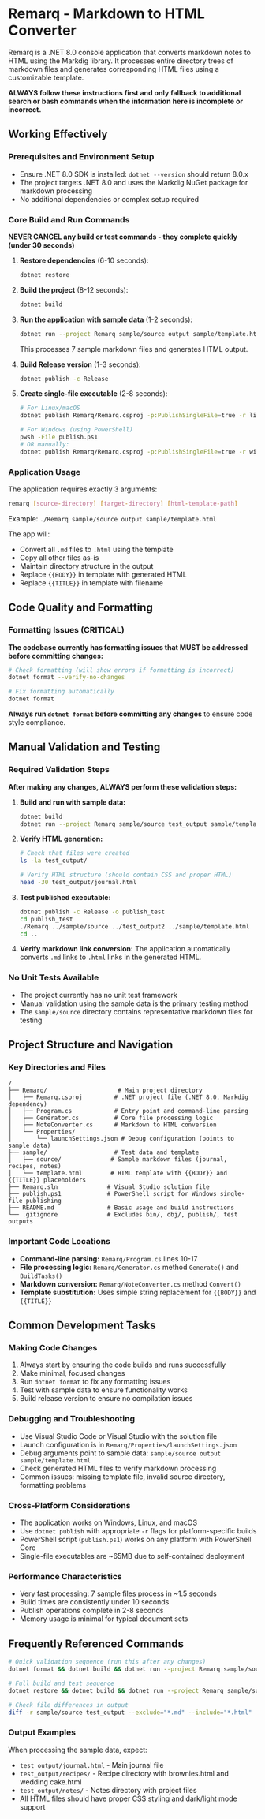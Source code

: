 # Remarq - Markdown to HTML Converter

Remarq is a .NET 8.0 console application that converts markdown notes to HTML using the Markdig library. It processes entire directory trees of markdown files and generates corresponding HTML files using a customizable template.

**ALWAYS follow these instructions first and only fallback to additional search or bash commands when the information here is incomplete or incorrect.**

## Working Effectively

### Prerequisites and Environment Setup
- Ensure .NET 8.0 SDK is installed: `dotnet --version` should return 8.0.x
- The project targets .NET 8.0 and uses the Markdig NuGet package for markdown processing
- No additional dependencies or complex setup required

### Core Build and Run Commands
**NEVER CANCEL any build or test commands - they complete quickly (under 30 seconds)**

1. **Restore dependencies** (6-10 seconds):
   ```bash
   dotnet restore
   ```

2. **Build the project** (8-12 seconds):
   ```bash
   dotnet build
   ```

3. **Run the application with sample data** (1-2 seconds):
   ```bash
   dotnet run --project Remarq sample/source output sample/template.html
   ```
   This processes 7 sample markdown files and generates HTML output.

4. **Build Release version** (1-3 seconds):
   ```bash
   dotnet publish -c Release
   ```

5. **Create single-file executable** (2-8 seconds):
   ```bash
   # For Linux/macOS
   dotnet publish Remarq/Remarq.csproj -p:PublishSingleFile=true -r linux-x64 -c Release --self-contained true -o publish_linux -f net8.0
   
   # For Windows (using PowerShell)
   pwsh -File publish.ps1
   # OR manually:
   dotnet publish Remarq/Remarq.csproj -p:PublishSingleFile=true -r win-x64 -c Release --self-contained true -o publish -f net8.0
   ```

### Application Usage
The application requires exactly 3 arguments:
```bash
remarq [source-directory] [target-directory] [html-template-path]
```

Example: `./Remarq sample/source output sample/template.html`

The app will:
- Convert all `.md` files to `.html` using the template
- Copy all other files as-is
- Maintain directory structure in the output
- Replace `{{BODY}}` in template with generated HTML
- Replace `{{TITLE}}` in template with filename

## Code Quality and Formatting

### Formatting Issues (CRITICAL)
**The codebase currently has formatting issues that MUST be addressed before committing changes:**

```bash
# Check formatting (will show errors if formatting is incorrect)
dotnet format --verify-no-changes

# Fix formatting automatically
dotnet format
```

**Always run `dotnet format` before committing any changes** to ensure code style compliance.

## Manual Validation and Testing

### Required Validation Steps
**After making any changes, ALWAYS perform these validation steps:**

1. **Build and run with sample data:**
   ```bash
   dotnet build
   dotnet run --project Remarq sample/source test_output sample/template.html
   ```

2. **Verify HTML generation:**
   ```bash
   # Check that files were created
   ls -la test_output/
   
   # Verify HTML structure (should contain CSS and proper HTML)
   head -30 test_output/journal.html
   ```

3. **Test published executable:**
   ```bash
   dotnet publish -c Release -o publish_test
   cd publish_test
   ./Remarq ../sample/source ../test_output2 ../sample/template.html
   cd ..
   ```

4. **Verify markdown link conversion:**
   The application automatically converts `.md` links to `.html` links in the generated HTML.

### No Unit Tests Available
- The project currently has no unit test framework
- Manual validation using the sample data is the primary testing method
- The `sample/source` directory contains representative markdown files for testing

## Project Structure and Navigation

### Key Directories and Files
```
/
├── Remarq/                    # Main project directory
│   ├── Remarq.csproj         # .NET project file (.NET 8.0, Markdig dependency)
│   ├── Program.cs            # Entry point and command-line parsing
│   ├── Generator.cs          # Core file processing logic
│   ├── NoteConverter.cs      # Markdown to HTML conversion
│   └── Properties/
│       └── launchSettings.json # Debug configuration (points to sample data)
├── sample/                   # Test data and template
│   ├── source/              # Sample markdown files (journal, recipes, notes)
│   └── template.html        # HTML template with {{BODY}} and {{TITLE}} placeholders
├── Remarq.sln              # Visual Studio solution file
├── publish.ps1             # PowerShell script for Windows single-file publishing
├── README.md               # Basic usage and build instructions
└── .gitignore              # Excludes bin/, obj/, publish/, test outputs
```

### Important Code Locations
- **Command-line parsing:** `Remarq/Program.cs` lines 10-17
- **File processing logic:** `Remarq/Generator.cs` method `Generate()` and `BuildTasks()`
- **Markdown conversion:** `Remarq/NoteConverter.cs` method `Convert()`
- **Template substitution:** Uses simple string replacement for `{{BODY}}` and `{{TITLE}}`

## Common Development Tasks

### Making Code Changes
1. Always start by ensuring the code builds and runs successfully
2. Make minimal, focused changes
3. Run `dotnet format` to fix any formatting issues
4. Test with sample data to ensure functionality works
5. Build release version to ensure no compilation issues

### Debugging and Troubleshooting
- Use Visual Studio Code or Visual Studio with the solution file
- Launch configuration is in `Remarq/Properties/launchSettings.json`
- Debug arguments point to sample data: `sample/source output sample/template.html`
- Check generated HTML files to verify markdown processing
- Common issues: missing template file, invalid source directory, formatting problems

### Cross-Platform Considerations
- The application works on Windows, Linux, and macOS
- Use `dotnet publish` with appropriate `-r` flags for platform-specific builds
- PowerShell script (`publish.ps1`) works on any platform with PowerShell Core
- Single-file executables are ~65MB due to self-contained deployment

### Performance Characteristics
- Very fast processing: 7 sample files process in ~1.5 seconds
- Build times are consistently under 10 seconds
- Publish operations complete in 2-8 seconds
- Memory usage is minimal for typical document sets

## Frequently Referenced Commands

```bash
# Quick validation sequence (run this after any changes)
dotnet format && dotnet build && dotnet run --project Remarq sample/source test_output sample/template.html

# Full build and test sequence
dotnet restore && dotnet build && dotnet run --project Remarq sample/source test_output sample/template.html && ls -la test_output/

# Check file differences in output
diff -r sample/source test_output --exclude="*.md" --include="*.html"
```

### Output Examples
When processing the sample data, expect:
- `test_output/journal.html` - Main journal file
- `test_output/recipes/` - Recipe directory with brownies.html and wedding cake.html  
- `test_output/notes/` - Notes directory with project files
- All HTML files should have proper CSS styling and dark/light mode support